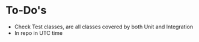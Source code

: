 # To-Do's

- Check Test classes, are all classes covered by both Unit and Integration
- In repo in UTC time